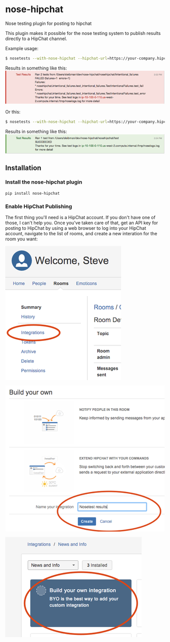 # nose-hipchat
Nose testing plugin for posting to hipchat

This plugin makes it possible for the nose testing system to publish results directly to a HipChat channel.

Example usage:
```bash
$ nosetests --with-nose-hipchat --hipchat-url=https://your-company.hipchat.com/v2/room/12345/notification?auth_token=ABC123 --hipchat-epilogue="Thanks for your time. See test logs in `hostname`:/tmp/noselogs.log for more detail" intentional_failures >> /tmp/noselogs.log 2>&1
```

Results in something like this:
![Image](failure.png?raw=true)

Or this:
```bash
$ nosetests --with-nose-hipchat --hipchat-url=https://your-company.hipchat.com/v2/room/12345/notification?auth_token=ABC123 --hipchat-epilogue="Thanks for your time. See test logs in `hostname`:/tmp/noselogs.log for more detail" test >> /tmp/noselogs.log 2>&1
```

Results in something like this:
![Image](success.png?raw=true)

## Installation

### Install the nose-hipchat plugin
```bash
pip install nose-hipchat
```

### Enable HipChat Publishing
The first thing you'll need is a HipChat account. If you don't have one of those, I can't help you.
Once you've taken care of that, get an API key for posting to HipChat by using a web browser to log into your HipChat account, navigate to the list of rooms, and create a new interation for the room you want:

![Image](hipchat-1.png?raw=true)

![Image](hipchat-2.png?raw=true)

![Image](hipchat-3.png?raw=true)
